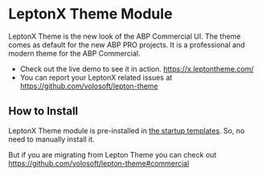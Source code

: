 # LeptonX Theme Module

LeptonX Theme is the new look of the ABP Commercial UI.
The theme comes as default for the new ABP PRO projects.
It is a professional and modern theme for the ABP Commercial.

* Check out the live demo to see it in action. https://x.leptontheme.com/
* You can report your LeptonX related issues at https://github.com/volosoft/lepton-theme


## How to Install

LeptonX Theme module is pre-installed in [the startup templates](../startup-templates/application/create-solution.md). So, no need to manually install it.

But if you are migrating from Lepton Theme you can check out https://github.com/volosoft/lepton-theme#commercial
